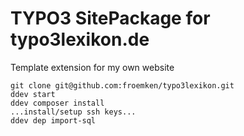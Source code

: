 # TYPO3 SitePackage for typo3lexikon.de

Template extension for my own website

```
git clone git@github.com:froemken/typo3lexikon.git
ddev start
ddev composer install
...install/setup ssh keys...
ddev dep import-sql
```
